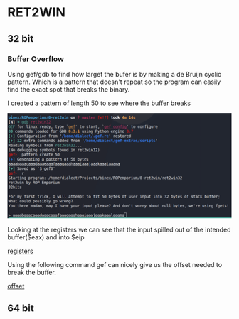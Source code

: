 # RET2WIN


## 32 bit

### Buffer Overflow

Using gef/gdb to find how larget the bufer is by making a de Bruijn cyclic pattern.
Which is a pattern that doesn't repeat so the program can easily find the exact spot that breaks the binary.

I created a pattern of length 50 to see where the buffer breaks

![pattern](imgs/pattern.png)

Looking at the registers we can see that the input spilled out of the intended buffer($eax) and into $eip

[registers](imgs/registers.png)


Using the following command gef can nicely give us the offset needed to break the buffer.

[offset](imgs/offset.png)


## 64 bit
